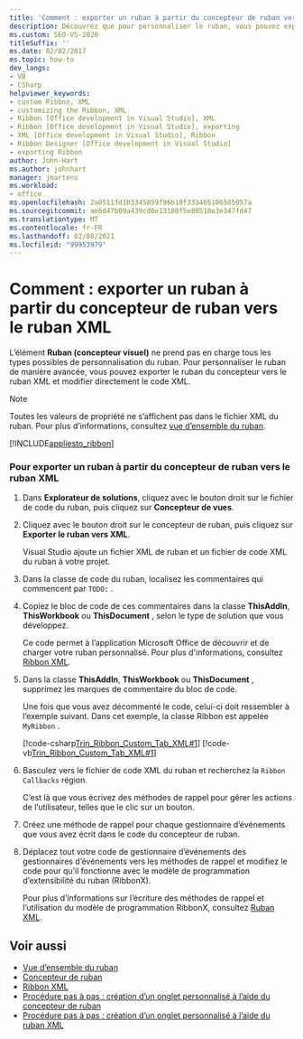 ```yaml
---
title: 'Comment : exporter un ruban à partir du concepteur de ruban vers le ruban XML'
description: Découvrez que pour personnaliser le ruban, vous pouvez exporter le ruban du concepteur vers le ruban XML et modifier directement le code XML.
ms.custom: SEO-VS-2020
titleSuffix: ''
ms.date: 02/02/2017
ms.topic: how-to
dev_langs:
- VB
- CSharp
helpviewer_keywords:
- custom Ribbon, XML
- customizing the Ribbon, XML
- Ribbon [Office development in Visual Studio], XML
- Ribbon [Office development in Visual Studio], exporting
- XML [Office development in Visual Studio], Ribbon
- Ribbon Designer [Office development in Visual Studio]
- exporting Ribbon
author: John-Hart
ms.author: johnhart
manager: jmartens
ms.workload:
- office
ms.openlocfilehash: 2a0511fd103345859f96b18f333465106505057a
ms.sourcegitcommit: ae6d47b09a439cd0e13180f5e89510e3e347fd47
ms.translationtype: MT
ms.contentlocale: fr-FR
ms.lasthandoff: 02/08/2021
ms.locfileid: "99953979"
---
```

# <a name="how-to-export-a-ribbon-from-the-ribbon-designer-to-ribbon-xml"></a>Comment : exporter un ruban à partir du concepteur de ruban vers le ruban XML
  L’élément **Ruban (concepteur visuel)** ne prend pas en charge tous les types possibles de personnalisation du ruban. Pour personnaliser le ruban de manière avancée, vous pouvez exporter le ruban du concepteur vers le ruban XML et modifier directement le code XML.

> [!NOTE]
> Toutes les valeurs de propriété ne s’affichent pas dans le fichier XML du ruban. Pour plus d’informations, consultez [vue d’ensemble du ruban](../vsto/ribbon-overview.md).

 [!INCLUDE[appliesto_ribbon](../vsto/includes/appliesto-ribbon-md.md)]

### <a name="to-export-a-ribbon-from-the-ribbon-designer-to-ribbon-xml"></a>Pour exporter un ruban à partir du concepteur de ruban vers le ruban XML

1. Dans **Explorateur de solutions**, cliquez avec le bouton droit sur le fichier de code du ruban, puis cliquez sur **Concepteur de vues**.

2. Cliquez avec le bouton droit sur le concepteur de ruban, puis cliquez sur **Exporter le ruban vers XML**.

     Visual Studio ajoute un fichier XML de ruban et un fichier de code XML du ruban à votre projet.

3. Dans la classe de code du ruban, localisez les commentaires qui commencent par `TODO:` .

4. Copiez le bloc de code de ces commentaires dans la classe **ThisAddIn**, **ThisWorkbook** ou **ThisDocument** , selon le type de solution que vous développez.

     Ce code permet à l’application Microsoft Office de découvrir et de charger votre ruban personnalisé. Pour plus d'informations, consultez [Ribbon XML](../vsto/ribbon-xml.md).

5. Dans la classe **ThisAddIn**, **ThisWorkbook** ou **ThisDocument** , supprimez les marques de commentaire du bloc de code.

     Une fois que vous avez décommenté le code, celui-ci doit ressembler à l’exemple suivant. Dans cet exemple, la classe Ribbon est appelée `MyRibbon` .

     [!code-csharp[Trin_Ribbon_Custom_Tab_XML#1](../vsto/codesnippet/CSharp/Trin_Ribbon_Custom_Tab_XML_O12/ThisAddIn.cs#1)]
     [!code-vb[Trin_Ribbon_Custom_Tab_XML#1](../vsto/codesnippet/VisualBasic/Trin_Ribbon_Custom_Tab_XML_O12/ThisAddIn.vb#1)]

6. Basculez vers le fichier de code XML du ruban et recherchez la `Ribbon Callbacks` région.

     C’est là que vous écrivez des méthodes de rappel pour gérer les actions de l’utilisateur, telles que le clic sur un bouton.

7. Créez une méthode de rappel pour chaque gestionnaire d’événements que vous avez écrit dans le code du concepteur de ruban.

8. Déplacez tout votre code de gestionnaire d’événements des gestionnaires d’événements vers les méthodes de rappel et modifiez le code pour qu’il fonctionne avec le modèle de programmation d’extensibilité du ruban (RibbonX).

     Pour plus d’informations sur l’écriture des méthodes de rappel et l’utilisation du modèle de programmation RibbonX, consultez [Ruban XML](../vsto/ribbon-xml.md).

## <a name="see-also"></a>Voir aussi
- [Vue d’ensemble du ruban](../vsto/ribbon-overview.md)
- [Concepteur de ruban](../vsto/ribbon-designer.md)
- [Ribbon XML](../vsto/ribbon-xml.md)
- [Procédure pas à pas : création d’un onglet personnalisé à l’aide du concepteur de ruban](../vsto/walkthrough-creating-a-custom-tab-by-using-the-ribbon-designer.md)
- [Procédure pas à pas : création d’un onglet personnalisé à l’aide du ruban XML](../vsto/walkthrough-creating-a-custom-tab-by-using-ribbon-xml.md)
